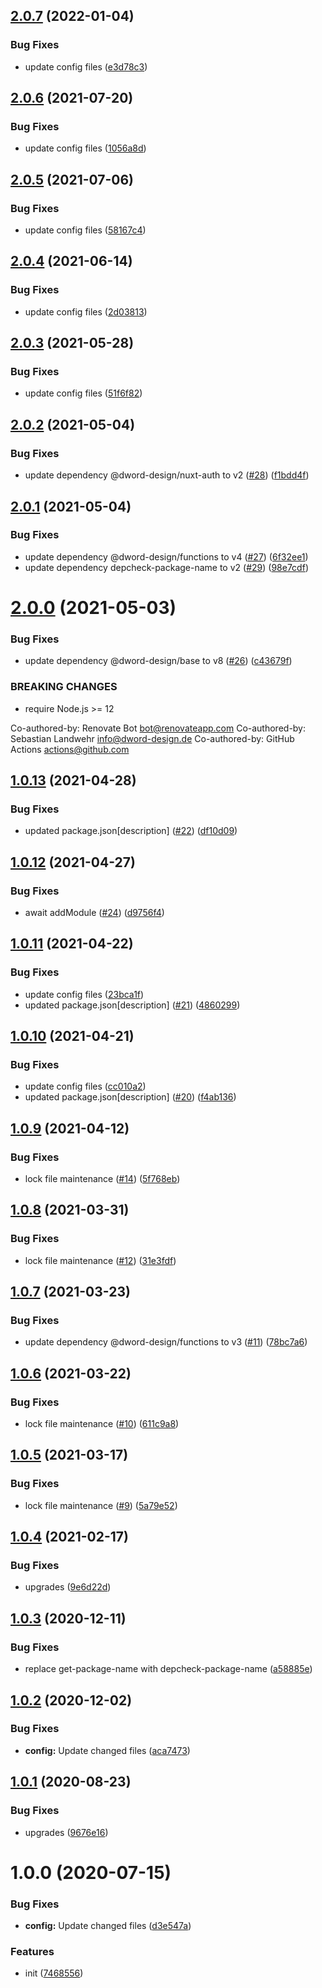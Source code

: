 ## [2.0.7](https://github.com/dword-design/nuxt-pouchdb/compare/v2.0.6...v2.0.7) (2022-01-04)


### Bug Fixes

* update config files ([e3d78c3](https://github.com/dword-design/nuxt-pouchdb/commit/e3d78c35bfcf65f57cac8c7b7df5bd092c44a749))

## [2.0.6](https://github.com/dword-design/nuxt-pouchdb/compare/v2.0.5...v2.0.6) (2021-07-20)


### Bug Fixes

* update config files ([1056a8d](https://github.com/dword-design/nuxt-pouchdb/commit/1056a8d190f7f8c90264258cc5c13f10dd77e868))

## [2.0.5](https://github.com/dword-design/nuxt-pouchdb/compare/v2.0.4...v2.0.5) (2021-07-06)


### Bug Fixes

* update config files ([58167c4](https://github.com/dword-design/nuxt-pouchdb/commit/58167c4f090e240b4d8053d49debd3b963865141))

## [2.0.4](https://github.com/dword-design/nuxt-pouchdb/compare/v2.0.3...v2.0.4) (2021-06-14)


### Bug Fixes

* update config files ([2d03813](https://github.com/dword-design/nuxt-pouchdb/commit/2d03813981d10c847b5910c8e359b82543b06a54))

## [2.0.3](https://github.com/dword-design/nuxt-pouchdb/compare/v2.0.2...v2.0.3) (2021-05-28)


### Bug Fixes

* update config files ([51f6f82](https://github.com/dword-design/nuxt-pouchdb/commit/51f6f826be5670f1f8fca76c76073aa86f19d5d3))

## [2.0.2](https://github.com/dword-design/nuxt-pouchdb/compare/v2.0.1...v2.0.2) (2021-05-04)


### Bug Fixes

* update dependency @dword-design/nuxt-auth to v2 ([#28](https://github.com/dword-design/nuxt-pouchdb/issues/28)) ([f1bdd4f](https://github.com/dword-design/nuxt-pouchdb/commit/f1bdd4f55fd89ef5e582b4e322cf76ccc924e87a))

## [2.0.1](https://github.com/dword-design/nuxt-pouchdb/compare/v2.0.0...v2.0.1) (2021-05-04)


### Bug Fixes

* update dependency @dword-design/functions to v4 ([#27](https://github.com/dword-design/nuxt-pouchdb/issues/27)) ([6f32ee1](https://github.com/dword-design/nuxt-pouchdb/commit/6f32ee193bc3852c243c57b17264503d3bb0260e))
* update dependency depcheck-package-name to v2 ([#29](https://github.com/dword-design/nuxt-pouchdb/issues/29)) ([98e7cdf](https://github.com/dword-design/nuxt-pouchdb/commit/98e7cdf5c72a2834799d347df2fbed7526a92f40))

# [2.0.0](https://github.com/dword-design/nuxt-pouchdb/compare/v1.0.13...v2.0.0) (2021-05-03)


### Bug Fixes

* update dependency @dword-design/base to v8 ([#26](https://github.com/dword-design/nuxt-pouchdb/issues/26)) ([c43679f](https://github.com/dword-design/nuxt-pouchdb/commit/c43679f28fff09fa9b7cec475cf2d1208c470ed1))


### BREAKING CHANGES

* require Node.js >= 12

Co-authored-by: Renovate Bot <bot@renovateapp.com>
Co-authored-by: Sebastian Landwehr <info@dword-design.de>
Co-authored-by: GitHub Actions <actions@github.com>

## [1.0.13](https://github.com/dword-design/nuxt-pouchdb/compare/v1.0.12...v1.0.13) (2021-04-28)


### Bug Fixes

* updated package.json[description] ([#22](https://github.com/dword-design/nuxt-pouchdb/issues/22)) ([df10d09](https://github.com/dword-design/nuxt-pouchdb/commit/df10d096a1129b536c8713cbb48996b83d6f1ef8))

## [1.0.12](https://github.com/dword-design/nuxt-pouchdb/compare/v1.0.11...v1.0.12) (2021-04-27)


### Bug Fixes

* await addModule ([#24](https://github.com/dword-design/nuxt-pouchdb/issues/24)) ([d9756f4](https://github.com/dword-design/nuxt-pouchdb/commit/d9756f49399a835b937da90ade04be4aedda8a0c))

## [1.0.11](https://github.com/dword-design/nuxt-pouchdb/compare/v1.0.10...v1.0.11) (2021-04-22)


### Bug Fixes

* update config files ([23bca1f](https://github.com/dword-design/nuxt-pouchdb/commit/23bca1f897f6c528355993990a6783b1c4986427))
* updated package.json[description] ([#21](https://github.com/dword-design/nuxt-pouchdb/issues/21)) ([4860299](https://github.com/dword-design/nuxt-pouchdb/commit/4860299c44140691b15efee79015fca44848314c))

## [1.0.10](https://github.com/dword-design/nuxt-pouchdb/compare/v1.0.9...v1.0.10) (2021-04-21)


### Bug Fixes

* update config files ([cc010a2](https://github.com/dword-design/nuxt-pouchdb/commit/cc010a2d5b5752b5d087593cc7507e078c42faed))
* updated package.json[description] ([#20](https://github.com/dword-design/nuxt-pouchdb/issues/20)) ([f4ab136](https://github.com/dword-design/nuxt-pouchdb/commit/f4ab13694a4cee14ab19adab958da652aa5c7eac))

## [1.0.9](https://github.com/dword-design/nuxt-pouchdb/compare/v1.0.8...v1.0.9) (2021-04-12)


### Bug Fixes

* lock file maintenance ([#14](https://github.com/dword-design/nuxt-pouchdb/issues/14)) ([5f768eb](https://github.com/dword-design/nuxt-pouchdb/commit/5f768eb7841232f7a65fb930c84733f80f8eedd9))

## [1.0.8](https://github.com/dword-design/nuxt-pouchdb/compare/v1.0.7...v1.0.8) (2021-03-31)


### Bug Fixes

* lock file maintenance ([#12](https://github.com/dword-design/nuxt-pouchdb/issues/12)) ([31e3fdf](https://github.com/dword-design/nuxt-pouchdb/commit/31e3fdf867dfdd2270b841c02330b27b1f1d85ee))

## [1.0.7](https://github.com/dword-design/nuxt-pouchdb/compare/v1.0.6...v1.0.7) (2021-03-23)


### Bug Fixes

* update dependency @dword-design/functions to v3 ([#11](https://github.com/dword-design/nuxt-pouchdb/issues/11)) ([78bc7a6](https://github.com/dword-design/nuxt-pouchdb/commit/78bc7a66e478cec2cea7f8bb6067d46d88c202c6))

## [1.0.6](https://github.com/dword-design/nuxt-pouchdb/compare/v1.0.5...v1.0.6) (2021-03-22)


### Bug Fixes

* lock file maintenance ([#10](https://github.com/dword-design/nuxt-pouchdb/issues/10)) ([611c9a8](https://github.com/dword-design/nuxt-pouchdb/commit/611c9a88a0be59120479ed593fa8a707a26b8c0b))

## [1.0.5](https://github.com/dword-design/nuxt-pouchdb/compare/v1.0.4...v1.0.5) (2021-03-17)


### Bug Fixes

* lock file maintenance ([#9](https://github.com/dword-design/nuxt-pouchdb/issues/9)) ([5a79e52](https://github.com/dword-design/nuxt-pouchdb/commit/5a79e5248c9add99045cda291d1624ac0a68ae5c))

## [1.0.4](https://github.com/dword-design/nuxt-pouchdb/compare/v1.0.3...v1.0.4) (2021-02-17)


### Bug Fixes

* upgrades ([9e6d22d](https://github.com/dword-design/nuxt-pouchdb/commit/9e6d22dd8d4736ab42530cc3a5a34c591f60b4a8))

## [1.0.3](https://github.com/dword-design/nuxt-pouchdb/compare/v1.0.2...v1.0.3) (2020-12-11)


### Bug Fixes

* replace get-package-name with depcheck-package-name ([a58885e](https://github.com/dword-design/nuxt-pouchdb/commit/a58885e4cfce1a57786a9011b29a90aafdbdc723))

## [1.0.2](https://github.com/dword-design/nuxt-pouchdb/compare/v1.0.1...v1.0.2) (2020-12-02)


### Bug Fixes

* **config:** Update changed files ([aca7473](https://github.com/dword-design/nuxt-pouchdb/commit/aca74731000c780814f195c32e1d268c94ff2304))

## [1.0.1](https://github.com/dword-design/nuxt-pouchdb/compare/v1.0.0...v1.0.1) (2020-08-23)


### Bug Fixes

* upgrades ([9676e16](https://github.com/dword-design/nuxt-pouchdb/commit/9676e169b2ad9476474b7f0c8ca5d62d41eae046))

# 1.0.0 (2020-07-15)


### Bug Fixes

* **config:** Update changed files ([d3e547a](https://github.com/dword-design/nuxt-pouchdb/commit/d3e547afeae60a509f59ff5fc3886d71ea704c63))


### Features

* init ([7468556](https://github.com/dword-design/nuxt-pouchdb/commit/7468556374726e6175c98421099da261a26c3080))
